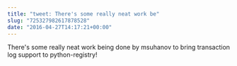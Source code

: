 ```yaml
---
title: "tweet: There's some really neat work be"
slug: "725327982617878528"
date: "2016-04-27T14:17:21+00:00"
---
```

There's some really neat work being done by msuhanov to bring transaction log support to python-registry!
